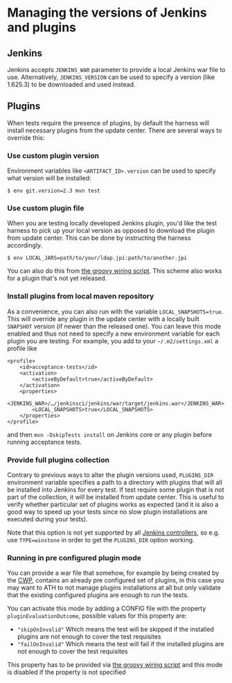 # Managing the versions of Jenkins and plugins

## Jenkins

Jenkins accepts `JENKINS_WAR` parameter to provide a local Jenkins war file to use. Alternatively, `JENKINS_VERSION` can be used to specify a version (like 1.625.3) to be downloaded and used instead.

## Plugins

When tests require the presence of plugins, by default the harness will install necessary plugins from
the update center. There are several ways to override this:

### Use custom plugin version

Environment variables like `<ARTIFACT_ID>.version` can be used to specify what version will be installed:

    $ env git.version=2.3 mvn test

### Use custom plugin file

When you are testing locally developed Jenkins plugin, you'd like the test harness to pick up your
local version as opposed to download the plugin from update center. This can be done by instructing the harness
accordingly.

    $ env LOCAL_JARS=path/to/your/ldap.jpi:path/to/another.jpi

You can also do this from [the groovy wiring script](WIRING.md).
This scheme also works for a plugin that's not yet released.

### Install plugins from local maven repository

As a convenience, you can also run with the variable `LOCAL_SNAPSHOTS=true`.
This will override any plugin in the update center with a locally built `SNAPSHOT` version (if newer than the released one).
You can leave this mode enabled and thus not need to specify a new environment variable for each plugin you are testing.
For example, you add to your `~/.m2/settings.xml` a profile like

    <profile>
        <id>acceptance-tests</id>
        <activation>
            <activeByDefault>true</activeByDefault>
        </activation>
        <properties>
            <JENKINS_WAR>/…/jenkinsci/jenkins/war/target/jenkins.war</JENKINS_WAR>
            <LOCAL_SNAPSHOTS>true</LOCAL_SNAPSHOTS>
        </properties>
    </profile>

and then `mvn -DskipTests install` on Jenkins core or any plugin before running acceptance tests.

### Provide full plugins collection

Contrary to previous ways to alter the plugin versions used, `PLUGINS_DIR` 
environment variable specifies a path to a directory with plugins that will all be 
installed into Jenkins for every test. If test require some plugin that is not part of the collection, 
it will be installed from update center. This is useful to verify whether particular set of plugins works 
as expected (and it is also a good way to speed up your tests since no slow plugin installations are 
executed during your tests).

Note that this option is not yet supported by all [Jenkins controllers](CONTROLLER.md), 
so e.g. use `TYPE=winstone` in order to get the `PLUGINS_DIR` option working.

### Running in pre configured plugin mode

You can provide a war file that somehow, for example by being created by the [CWP](https://github.com/jenkinsci/custom-war-packager),
contains an already pre configured set of plugins, in this case you may want to ATH to not manage plugins installations at all
but only validate that the existing configured plugins are enough to run the tests.

You can activate this mode by adding a CONFIG file with the property `pluginEvaluationOutcome`, possible values for this property are:
* `"skipOnInvalid"` Which means the test will be skipped if the installed plugins are not enough to cover the test requisites
* `"failOnInvalid"` Which means the test will fail if the installed plugins are not enough to cover the test requisites

This property has to be provided via [the groovy wiring script](WIRING.md) and this mode is disabled if the property is not specified